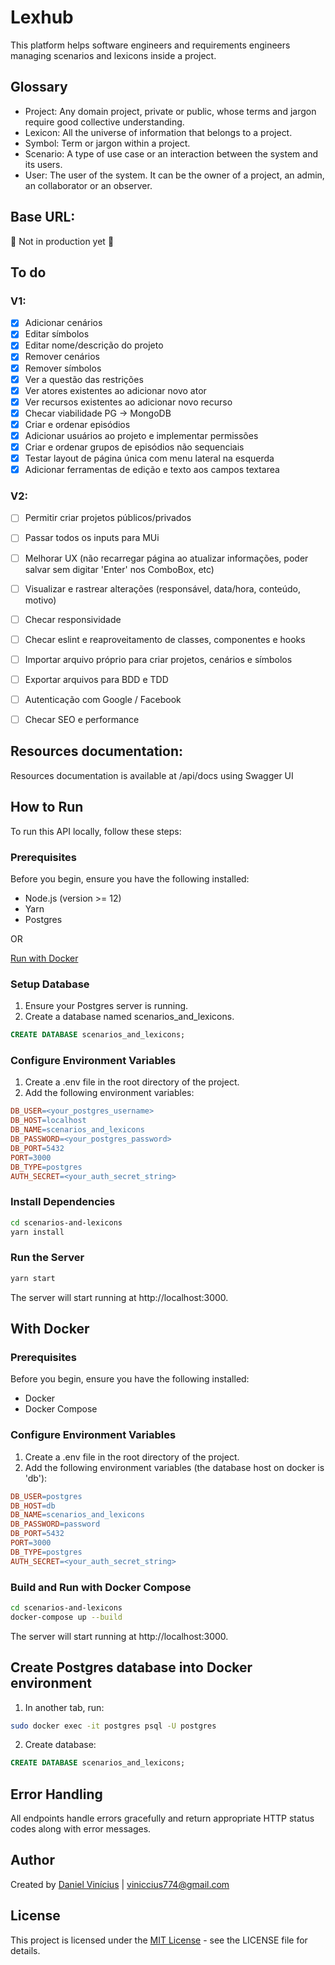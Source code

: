 # Lexhub
This platform helps software engineers and requirements engineers managing scenarios and lexicons inside a project.

## Glossary
- Project: Any domain project, private or public, whose terms and jargon require good collective understanding.
- Lexicon: All the universe of information that belongs to a project.
- Symbol: Term or jargon within a project.
- Scenario: A type of use case or an interaction between the system and its users.
- User: The user of the system. It can be the owner of a project, an admin, an collaborator or an observer.

## Base URL:
🚧 Not in production yet 🚧

## To do

### V1:
- [x] Adicionar cenários
- [x] Editar símbolos
- [x] Editar nome/descrição do projeto
- [x] Remover cenários
- [x] Remover símbolos
- [x] Ver a questão das restrições
- [x] Ver atores existentes ao adicionar novo ator
- [x] Ver recursos existentes ao adicionar novo recurso
- [x] Checar viabilidade PG -> MongoDB
- [x] Criar e ordenar episódios
- [x] Adicionar usuários ao projeto e implementar permissões
- [x] Criar e ordenar grupos de episódios não sequenciais
- [x] Testar layout de página única com menu lateral na esquerda
- [x] Adicionar ferramentas de edição e texto aos campos textarea

### V2:
- [ ] Permitir criar projetos públicos/privados
- [ ] Passar todos os inputs para MUi
- [ ] Melhorar UX (não recarregar página ao atualizar informações, poder salvar sem digitar 'Enter' nos ComboBox, etc)
- [ ] Visualizar e rastrear alterações (responsável, data/hora, conteúdo, motivo)
- [ ] Checar responsividade
- [ ] Checar eslint e reaproveitamento de classes, componentes e hooks
- [ ] Importar arquivo próprio para criar projetos, cenários e símbolos
- [ ] Exportar arquivos para BDD e TDD
- [ ] Autenticação com Google / Facebook
- [ ] Checar SEO e performance


## Resources documentation:
Resources documentation is available at /api/docs using Swagger UI

## How to Run
To run this API locally, follow these steps:

### Prerequisites
Before you begin, ensure you have the following installed:

- Node.js (version >= 12)
- Yarn
- Postgres

OR

[Run with Docker](#with-docker)

### Setup Database
1. Ensure your Postgres server is running.
2. Create a database named scenarios_and_lexicons.

```sql
CREATE DATABASE scenarios_and_lexicons;
```

### Configure Environment Variables
1. Create a .env file in the root directory of the project.
2. Add the following environment variables:

```makefile
DB_USER=<your_postgres_username>
DB_HOST=localhost
DB_NAME=scenarios_and_lexicons
DB_PASSWORD=<your_postgres_password>
DB_PORT=5432
PORT=3000
DB_TYPE=postgres
AUTH_SECRET=<your_auth_secret_string>
```

### Install Dependencies

```bash
cd scenarios-and-lexicons
yarn install
```

### Run the Server

```bash
yarn start
```
The server will start running at http://localhost:3000.

## With Docker

### Prerequisites
Before you begin, ensure you have the following installed:

- Docker
- Docker Compose

### Configure Environment Variables
1. Create a .env file in the root directory of the project.
2. Add the following environment variables (the database host on docker is 'db'):

```makefile
DB_USER=postgres
DB_HOST=db
DB_NAME=scenarios_and_lexicons
DB_PASSWORD=password
DB_PORT=5432
PORT=3000
DB_TYPE=postgres
AUTH_SECRET=<your_auth_secret_string>

```

### Build and Run with Docker Compose

```bash
cd scenarios-and-lexicons
docker-compose up --build
```

The server will start running at http://localhost:3000.

## Create Postgres database into Docker environment

1. In another tab, run:
```bash
sudo docker exec -it postgres psql -U postgres
```

2. Create database:
```sql
CREATE DATABASE scenarios_and_lexicons;
```

## Error Handling
All endpoints handle errors gracefully and return appropriate HTTP status codes along with error messages.

## Author
Created by [Daniel Vinícius](https://github.com/danvinicius) | <viniccius774@gmail.com>

## License
This project is licensed under the [MIT License](https://opensource.org/license/mit) - see the LICENSE file for details.
